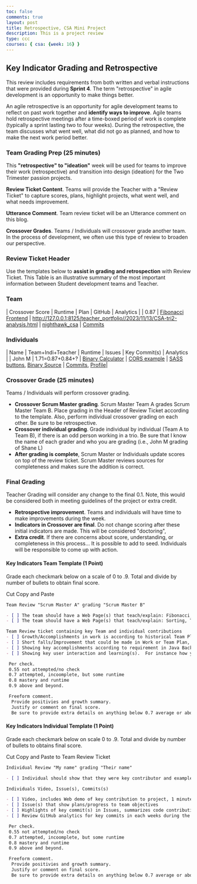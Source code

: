 ```yaml
---
toc: false
comments: true
layout: post
title: Retrospective, CSA Mini Project
description: This is a project review
type: ccc
courses: { csa: {week: 16} }
---
```


## Key Indicator Grading and Retrospective
This review includes requirements from both written and verbal instructions that were provided during **Sprint 4**. The term "retrospective" in agile development is an opportunity to make things better.

An agile retrospective is an opportunity for agile development teams to reflect on past work together and **identify ways to improve**. Agile teams hold retrospective meetings after a time-boxed period of work is complete (typically a sprint lasting two to four weeks). During the retrospective, the team discusses what went well, what did not go as planned, and how to make the next work period better.


### Team Grading Prep (25 minutes)
This **"retrospective" to "ideation"** week will be used for teams to improve their work (retrospective) and transition into design (ideation) for the Two Trimester passion projects.

**Review Ticket Content**. Teams will provide the Teacher with a "Review Ticket" to capture scores, plans, highlight projects, what went well, and what needs improvement.

**Utterance Comment**. Team review ticket will be an Utterance comment on this blog.

**Crossover Grades**. Teams / Individuals will crossover grade another team. In the process of development, we often use this type of review to broaden our perspective.


### Review Ticket Header
Use the templates below to **assist in grading and retrospection** with Review Ticket. This Table is an illustrative summary of the most important information between Student development teams and Teacher.
  
### Team

| Crossover Score | Runtime | Plan | GitHub | Analytics |
| 0.87 | [Fibonacci Frontend](https://thymeleaf.nighthawkcodingsociety.com/mvc/fibonacci?fibseq=7) | http://127.0.0.1:8125/teacher_portfolio//2023/11/13/CSA-tri2-analysis.html | [nighthawk_csa](https://github.com/nighthawkcoders/nighthawk_csa) | [Commits](https://github.com/nighthawkcoders/nighthawk_csa/commits/master)

### Individuals 

| Name | Team+Indi+Teacher | Runtime | Issues | Key Commit(s) | Analytics |
| John M | 1.71=0.87+0.84+? | [Binary Calculator](https://nighthawkcoders.github.io/teacher_portfolio//c4.4/2023/09/14/javascript-binary-U2-1.html) | [CORS example](https://github.com/nighthawkcoders/flask_portfolio/issues/42#issuecomment-1847595229) | [SASS buttons](https://github.com/nighthawkcoders/teacher_portfolio/commit/f43211b97d4d50e79cf15d6ae470c0fef241dfc5), [Binary Source](https://raw.githubusercontent.com/nighthawkcoders/teacher_portfolio/bf145ebe8113f0e009494ed736324aa276b8913b/_posts/2023-09-14-javascript-binary-U2-1.md) | [Commits](https://github.com/nighthawkcoders/teacher_portfolio/commits?author=jm1021), [Profile](https://github.com/jm1021)|


### Crossover Grade (25 minutes)

Teams / Individuals will perform crossover grading.
  - **Crossover Scrum Master grading**. Scrum Master Team A grades Scrum Master Team B. Place grading in the Header of Review Ticket according to the template. Also, perform individual crossover grading on each other. Be sure to be retrospective.
  - **Crossover individual grading**. Grade individual by individual (Team A to Team B), if there is an odd person working in a trio. Be sure that I know the name of each grader and who you are grading (i.e., John M grading of Shane L)
  - **After grading is complete**, Scrum Master or Individuals update scores on top of the review ticket. Scrum Master reviews sources for completeness and makes sure the addition is correct.


### Final Grading
Teacher Grading will consider any change to the final 0.1. Note, this would be considered both in meeting guidelines of the project or extra credit.

- **Retrospective improvement**. Teams and individuals will have time to make improvements during the week.   
- **Indicators in Crossover are final**. Do not change scoring after these initial indicators are made. This will be considered "doctoring",
- **Extra credit**. If there are concerns about score, understanding, or completeness in this process... It is possible to add to seed. Individuals will be responsible to come up with action.

#### Key Indicators Team Template (1 Point)
Grade each checkmark below on a scale of 0 to .9. Total and divide by number of bullets to obtain final score.

Cut Copy and Paste

```markdown
Team Review "Scrum Master A" grading "Scrum Master B"

- [ ] The team should have a Web Page(s) that teach/explain: Fibonacci, Algorithm, etc.
- [ ] The team should have a Web Page(s) that teach/explain: Sorting, Timing, Compares Swaps, etc.   

Team Review ticket containing key Team and individual contributions
- [ ] Growth/Accomplishments in work is according to historical Team Plan, or they show revisions to plan according to work
- [ ] Short falls/Improvement that could be made in Work or Team Plan, team highlights next steps or improvements that could be made
- [ ] Showing key accomplishments according to requirement in Java Backend such as API, Abstract Class(es), Inheritance, Polymorphic behavior, Sorting Algorithms, etc.  In Sorting, there should NOT be static classes or static methods.
- [ ] Showing key user interaction and learning(s).  For instance how you visualized Sorting Algorithm: Bubble, Insertion, Selection, Merge... how you captured Big O, analytical data, usage of Data Structures...  And/or, how you provided response and Feedback to user on their success in learning or experiencing your interface.

 Per check.  
 0.55 not attempted/no check 
 0.7 attempted, incoomplete, but some runtime
 0.8 mastery and runtime 
 0.9 above and beyond. 

 Freeform comment.  
  Provide positivies and growth summary.  
  Justify or comment on final score.  
  Be sure to provide extra details on anything below 0.7 average or above 0.8. 

```

#### Key Indicators Individual Template (1 Point)
Grade each checkmark below on scale 0 to .9.   Total and divide by number of bullets to obtains final score.

Cut Copy and Paste to Team Review Ticket

```markdown
Individual Review "My name" grading "Their name"

- [ ] Individual should show that they were key contributor and example to team.  This includes their participation in ideas, plans, creating individual issues, providing code commits to project, crossover grading participation, being on task and positive example in the classroom.

Individuals Video, Issue(s), Commits(s)

- [ ] Video, includes Web demo of key contribution to project, 1 minute
- [ ] Issue(s) that show plans/progress to team objectives
- [ ] Highlights of key commit(s) in Issues, summarizes code contributions
- [ ] Review GitHub analytics for key commits in each weeks during the project, shows consistent participation for 3 weeks

 Per check.  
 0.55 not attempted/no check 
 0.7 attempted, incoomplete, but some runtime
 0.8 mastery and runtime 
 0.9 above and beyond.

 Freeform comment.  
  Provide positivies and growth summary.  
  Justify or comment on final score.  
  Be sure to provide extra details on anything below 0.7 average or above 0.8. 

```
